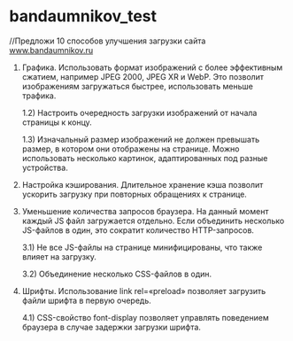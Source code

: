 # bandaumnikov_test

//Предложи 10 способов улучшения загрузки сайта www.bandaumnikov.ru 

1) Графика. Использовать формат изображений с более эффективным сжатием, например JPEG 2000, JPEG XR и WebP. Это позволит изображениям загружаться быстрее, использовать меньше трафика.

	1.2) Настроить очередность загрузки изображений от начала страницы к концу.
	
	1.3) Изначальный размер изображений не должен превышать размер, в котором они отображены на странице. Можно использовать несколько картинок, адаптированных под разные устройства.
	
2) Настройка кэширования. Длительное хранение кэша позволит ускорить загрузку при повторных обращениях к странице.

3) Уменьшение количества запросов браузера. На данный момент каждый JS файл загружается отдельно. Если объединить несколько JS-файлов в один, это сократит количество HTTP-запросов.

	3.1) Не все JS-файлы на странице минифицированы, что также влияет на загрузку.
	
	3.2) Объединение несколько CSS-файлов в один.
	
4) Шрифты. Использование link rel=«preload» позволяет загрузить файли шрифта в первую очередь.

	4.1) CSS-свойство font-display позволяет управлять поведением браузера в случае задержки загрузки шрифта.
